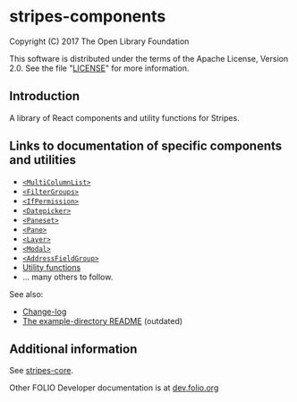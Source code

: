 # stripes-components

Copyright (C) 2017 The Open Library Foundation

This software is distributed under the terms of the Apache License,
Version 2.0. See the file "[LICENSE](LICENSE)" for more information.

## Introduction

A library of React components and utility functions for Stripes.

## Links to documentation of specific components and utilities
* [`<MultiColumnList>`](lib/MultiColumnList/readme.md)
* [`<FilterGroups>`](lib/FilterGroups/readme.md)
* [`<IfPermission>`](lib/IfPermission/readme.md)
* [`<Datepicker>`](lib/Datepicker/readme.md)
* [`<Paneset>`](lib/Paneset/readme.md)
* [`<Pane>`](lib/Pane/readme.md)
* [`<Layer>`](lib/Layer/readme.md)
* [`<Modal>`](lib/Modal/readme.md)
* [`<AddressFieldGroup>`](lib/structures/AddressFieldGroup/readme.md)
* [Utility functions](util/README.md)
* ... many others to follow.

See also:
* [Change-log](CHANGELOG.md)
* [The example-directory README](example/readme.md) (outdated)

## Additional information

See [stripes-core](https://github.com/folio-org/stripes-core).

Other FOLIO Developer documentation is at [dev.folio.org](http://dev.folio.org/)

